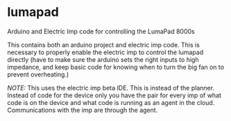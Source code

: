 lumapad
=======

Arduino and Electric Imp code for controlling the LumaPad 8000s

This contains both an arduino project and electric imp code. This is
necessary to properly enable the electric imp to control the lumapad
directly (have to make sure the arduino sets the right inputs to high
impedance, and keep basic code for knowing when to turn the big fan on
to prevent overheating.)

*NOTE:* This uses the electric imp beta IDE. This is instead of the planner. Instead of code for the device only you have the pair for every imp of what code is on the device and what code is running as an agent in the cloud. Communications with the imp are through the agent.
